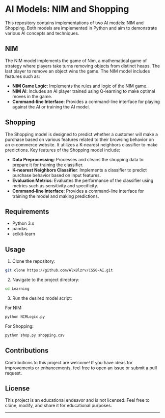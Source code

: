 # AI Models: NIM and Shopping

This repository contains implementations of two AI models: NIM and Shopping. Both models are implemented in Python and aim to demonstrate various AI concepts and techniques.

## NIM

The NIM model implements the game of Nim, a mathematical game of strategy where players take turns removing objects from distinct heaps. The last player to remove an object wins the game. The NIM model includes features such as:

- **NIM Game Logic**: Implements the rules and logic of the NIM game.
- **NIM AI**: Includes an AI player trained using Q-learning to make optimal moves in the game.
- **Command-line Interface**: Provides a command-line interface for playing against the AI or training the AI model.

## Shopping

The Shopping model is designed to predict whether a customer will make a purchase based on various features related to their browsing behavior on an e-commerce website. It utilizes a K-nearest neighbors classifier to make predictions. Key features of the Shopping model include:

- **Data Preprocessing**: Processes and cleans the shopping data to prepare it for training the classifier.
- **K-nearest Neighbors Classifier**: Implements a classifier to predict purchase behavior based on input features.
- **Evaluation Metrics**: Evaluates the performance of the classifier using metrics such as sensitivity and specificity.
- **Command-line Interface**: Provides a command-line interface for training the model and making predictions.

## Requirements

- Python 3.x
- pandas
- scikit-learn

## Usage

1. Clone the repository:

```bash
git clone https://github.com/AlxBlzrv/CS50-AI.git
```

2. Navigate to the project directory:

```bash
cd Learning
```

3. Run the desired model script:

For NIM:

```bash
python NIMLogic.py
```

For Shopping:

```bash
python shop.py shopping.csv
```


## Contributions

Contributions to this project are welcome! If you have ideas for improvements or enhancements, feel free to open an issue or submit a pull request.

## License

This project is an educational endeavor and is not licensed. Feel free to clone, modify, and share it for educational purposes.

---
